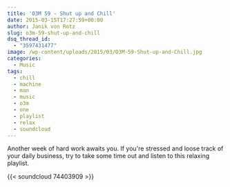 ```yaml
---
title: 'O3M 59 - Shut up and Chill'
date: 2015-03-15T17:27:59+00:00
author: Janik von Rotz
slug: o3m-59-shut-up-and-chill
dsq_thread_id:
  - "3597431477"
image: /wp-content/uploads/2015/03/O3M-59-Shut-up-and-Chill.jpg
categories:
  - Music
tags:
  - chill
  - machine
  - man
  - music
  - o3m
  - one
  - playlist
  - relax
  - soundcloud
---
```

Another week of hard work awaits you. If you're stressed and loose track of your daily business, try to take some time out and listen to this relaxing playlist.

{{< soundcloud 74403909 >}}